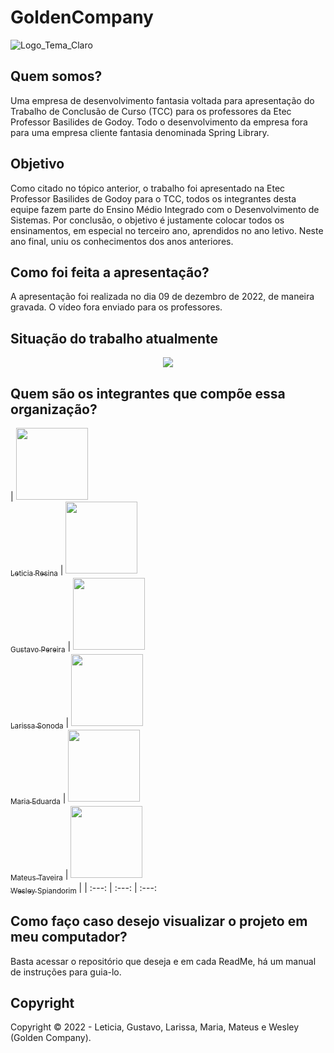 # GoldenCompany

![Logo_Tema_Claro](https://user-images.githubusercontent.com/80417466/205511930-1ba24e9f-325b-457f-9e9f-2447ac8d2471.png)


## Quem somos?

Uma empresa de desenvolvimento fantasia voltada para apresentação do Trabalho de Conclusão de Curso (TCC) para os professores da Etec Professor Basilides de Godoy. Todo o desenvolvimento da empresa fora para uma empresa cliente fantasia denominada Spring Library.

## Objetivo 

Como citado no tópico anterior, o trabalho foi apresentado na Etec Professor Basilides de Godoy para o TCC, todos os integrantes desta equipe fazem parte do Ensino Médio Integrado com o Desenvolvimento de Sistemas. Por conclusão, o objetivo é justamente colocar todos os ensinamentos, em especial no terceiro ano, aprendidos no ano letivo. Neste ano final, uniu os conhecimentos dos anos anteriores. 

## Como foi feita a apresentação?

A apresentação foi realizada no dia 09 de dezembro de 2022, de maneira gravada. O vídeo fora enviado para os professores. 

## Situação do trabalho atualmente 

<p align = "center">
<img src="http://img.shields.io/static/v1?label=STATUS&message=CONCLUIDO&color=GREEN&style=for-the-badge"/>
</p>

## Quem são os integrantes que compõe essa organização?

| [<img src="https://avatars.githubusercontent.com/u/80417466?v=4" width=115><br><sub>Leticia Resina</sub>](https://github.com/letyresina) | [<img src="https://avatars.githubusercontent.com/u/82532010?v=4" width=115><br><sub>Gustavo Pereira</sub>](https://github.com/PereiraGus) | [<img src="https://avatars.githubusercontent.com/u/82535458?v=4" width=115><br><sub>Larissa Sonoda</sub>](https://github.com/LarissaSonoda) | [<img src="https://avatars.githubusercontent.com/u/85740476?v=4" width=115><br><sub>Maria Eduarda</sub>](https://github.com/DudeBatista) | [<img src="https://avatars.githubusercontent.com/u/62896500?v=4" width=115><br><sub>Mateus Taveira</sub>](https://github.com/TaveiraTavel) | [<img src="https://avatars.githubusercontent.com/u/85853884?v=4" width=115><br><sub>Wesley Spiandorim</sub>](https://github.com/Wesley123HD) |
| :---: | :---: | :---: 

## Como faço caso desejo visualizar o projeto em meu computador?

Basta acessar o repositório que deseja e em cada ReadMe, há um manual de instruções para guia-lo. 

## Copyright 

Copyright ©️ 2022 - Leticia, Gustavo, Larissa, Maria, Mateus e Wesley (Golden Company).
